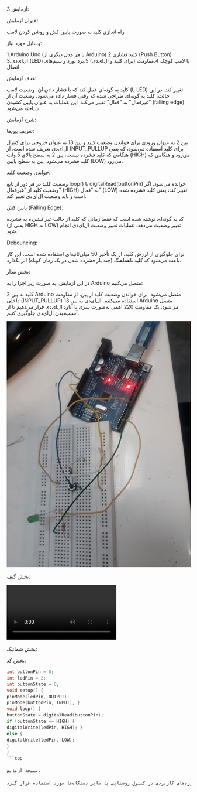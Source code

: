 آزمایش 3:

عنوان آزمایش:

راه اندازی کلید به صورت پایین کش و روشن کردن لامپ

وسایل مورد نیاز:

1.Arduino Uno (یا هر مدل دیگری از Arduino)
2.کلید فشاری (Push Button)
3.ال‌ای‌دی (LED) یا لامپ کوچک
4.مقاومت (برای کلید و ال‌ای‌دی)
5.برد بورد و سیم‌های اتصال

هدف آزمایش:

کلید به گونه‌ای عمل کند که با فشار دادن آن، وضعیت لامپ (یا LED) تغییر کند. در این حالت، کلید به گونه‌ای طراحی شده که وقتی فشار داده می‌شود، وضعیت آن از "غیرفعال" به "فعال" تغییر می‌کند. این عملیات به عنوان پایین کشیدن (falling edge) شناخته می‌شود.

شرح آزمایش:

تعریف پین‌ها:

پین 2 به عنوان ورودی برای خواندن وضعیت کلید و پین 13 به عنوان خروجی برای کنترل ال‌ای‌دی تعریف شده است.
از INPUT_PULLUP برای کلید استفاده می‌شود، که یعنی هنگامی که کلید فشرده نیست، پین 2 به سطح بالای 5 ولت (HIGH) می‌رود و هنگامی که کلید فشرده می‌شود، پین به سطح پایین (LOW) می‌رود.

خواندن وضعیت کلید:

وضعیت کلید در هر دور از تابع loop() با digitalRead(buttonPin) خوانده می‌شود.
اگر وضعیت کلید از "غیرفعال" (HIGH) به "فعال" (LOW) تغییر کند، یعنی کلید فشرده شده است و باید وضعیت ال‌ای‌دی تغییر کند.

پایین کش (Falling Edge):

کد به گونه‌ای نوشته شده است که فقط زمانی که کلید از حالت غیر فشرده به فشرده (یعنی از HIGH به LOW) تغییر وضعیت می‌دهد، عملیات تغییر وضعیت ال‌ای‌دی انجام شود.

Debouncing:

برای جلوگیری از لرزش کلید، از یک تأخیر 50 میلی‌ثانیه‌ای استفاده شده است. این کار باعث می‌شود که کلید ناهماهنگ (چند بار فشرده شدن در یک زمان کوتاه) اثر نگذارد.

بخش مدار:

در این آزمایش، به صورت زیر اجزا را به Arduino متصل می‌کنیم:

کلید به پین 2 Arduino متصل می‌شود. برای خواندن وضعیت کلید از پین، از مقاومت داخلی (INPUT_PULLUP) استفاده می‌کنیم.
ال‌ای‌دی به پین 13 Arduino متصل می‌شود. یک مقاومت 220 اهمی به‌صورت سری با آناود ال‌ای‌دی قرار می‌دهیم تا از آسیب‌دیدن ال‌ای‌دی جلوگیری کنیم.

![code](./photo17595303395.jpg)

بخش گیف:

![code](./91a760cc-07b0-4e3b-8ea0-0d1ade27fa67.mp4)

بخش شماتیک:



بخش کد:

```cpp
int buttonPin = 8; 
int ledPin = 2; 
int buttonState = 0; 
void setup() {
pinMode(ledPin, OUTPUT);
pinMode(buttonPin, INPUT); }
void loop() {
buttonState = digitalRead(buttonPin);
if (buttonState == HIGH) {
digitalWrite(ledPin, HIGH); }
else {
digitalWrite(ledPin, LOW);
}
}
```cpp

نتیجه آزمایش:

در این آزمایش، زمانی که کلید فشرده می‌شود، وضعیت ال‌ای‌دی تغییر می‌کند و روشن یا خاموش می‌شود. این عملکرد می‌تواند برای بسیاری از پروژه‌های کاربردی در کنترل روشنایی یا سایر دستگاه‌ها مورد استفاده قرار گیرد.